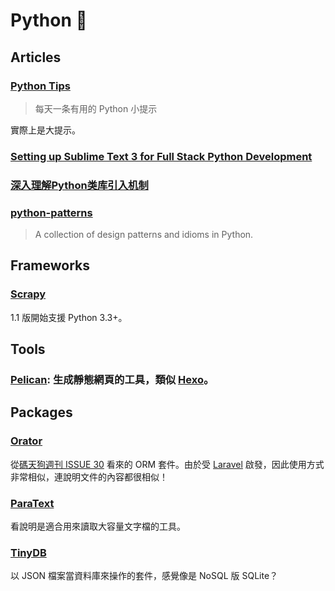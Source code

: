 # Python 🐍

## Articles

### [Python Tips](https://github.com/rainyear/pytips)

> 每天一条有用的 Python 小提示

實際上是大提示。

### [Setting up Sublime Text 3 for Full Stack Python Development](https://realpython.com/blog/python/setting-up-sublime-text-3-for-full-stack-python-development/)

### [深入理解Python类库引入机制](https://github.com/Liuchang0812/slides/blob/master/pycon2015cn/README.md)

### [python-patterns](https://github.com/faif/python-patterns)

> A collection of design patterns and idioms in Python.

## Frameworks

### [Scrapy](http://scrapy.org/)

1.1 版開始支援 Python 3.3+。

## Tools

### [Pelican](http://docs.getpelican.com/): 生成靜態網頁的工具，類似 [Hexo](https://hexo.io/)。

## Packages

### [Orator](https://orator-orm.com/)

從[碼天狗週刊 ISSUE 30](http://weekly.codetengu.com/issues/30#start) 看來的 ORM 套件。由於受 [Laravel](https://laravel.com/) 啟發，因此使用方式非常相似，連說明文件的內容都很相似！

### [ParaText](https://github.com/wiseio/paratext)

看說明是適合用來讀取大容量文字檔的工具。

### [TinyDB](https://tinydb.readthedocs.org/)

以 JSON 檔案當資料庫來操作的套件，感覺像是 NoSQL 版 SQLite？
